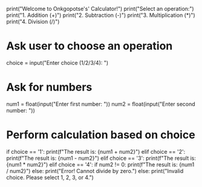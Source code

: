 print("Welcome to Onkgopotse's' Calculator!")
print("Select an operation:")
print("1. Addition (+)")
print("2. Subtraction (-)")
print("3. Multiplication (*)")
print("4. Division (/)")

# Ask user to choose an operation
choice = input("Enter choice (1/2/3/4): ")

# Ask for numbers
num1 = float(input("Enter first number: "))
num2 = float(input("Enter second number: "))

# Perform calculation based on choice
if choice == '1':
    print(f"The result is: {num1 + num2}")
elif choice == '2':
    print(f"The result is: {num1 - num2}")
elif choice == '3':
    print(f"The result is: {num1 * num2}")
elif choice == '4':
    if num2 != 0:
        print(f"The result is: {num1 / num2}")
    else:
        print("Error! Cannot divide by zero.")
else:
    print("Invalid choice. Please select 1, 2, 3, or 4.")
